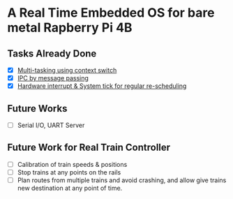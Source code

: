 # A Real Time Embedded OS for bare metal Rapberry Pi 4B

## Tasks Already Done
- [x] [Multi-tasking using context switch](https://github.com/Samillynn/realtime-os-multi-tasking)
- [x] [IPC by message passing](https://github.com/Samillynn/realtime-os-IPC)
- [x] [Hardware interrupt & System tick for regular re-scheduling](https://github.com/Samillynn/realtime-os-hardware-interrupt)

## Future Works
- [ ] Serial I/O, UART Server

## Future Work for Real Train Controller
- [ ] Calibration of train speeds & positions
- [ ] Stop trains at any points on the rails
- [ ] Plan routes from multiple trains and avoid crashing, and allow give trains new destination at any point of time.

